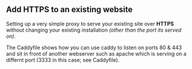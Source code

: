 Add HTTPS to an existing website
------------------------

Setting up a very simple proxy to serve your existing site over **HTTPS** without changing your existing installation 
*(other than the port its served on)*.

The Caddyfile shows how you can use caddy to listen on ports 80 & 443 and sit in front of another webserver such as apache which is serving on a differnt port (3333 in this case; see Caddyfile).